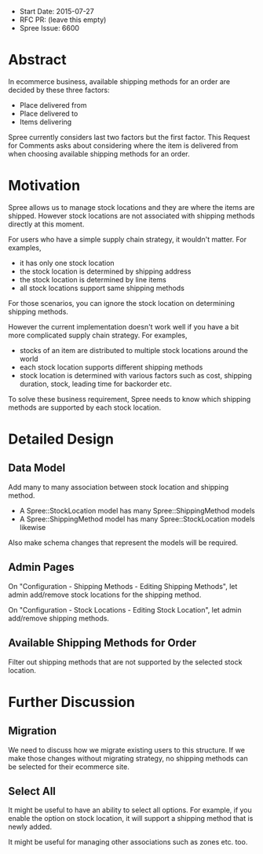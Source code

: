 - Start Date: 2015-07-27
- RFC PR: (leave this empty)
- Spree Issue: 6600

# Abstract

In ecommerce business, available shipping methods for an order are decided by
these three factors:

- Place delivered from
- Place delivered to
- Items delivering

Spree currently considers last two factors but the first factor.
This Request for Comments asks about considering where the item is delivered from
when choosing available shipping methods for an order.

# Motivation

Spree allows us to manage stock locations and they are where the items are
shipped. However stock locations are not associated with shipping methods
directly at this moment.

For users who have a simple supply chain strategy, it wouldn't matter.
For examples,

- it has only one stock location
- the stock location is determined by shipping address
- the stock location is determined by line items
- all stock locations support same shipping methods

For those scenarios, you can ignore the stock location on determining shipping
methods.

However the current implementation doesn't work well if you have a bit more
complicated supply chain strategy.
For examples,

- stocks of an item are distributed to multiple stock locations around the world
- each stock location supports different shipping methods
- stock location is determined with various factors such as cost, shipping
  duration, stock, leading time for backorder etc.

To solve these business requirement, Spree needs to know which shipping methods
are supported by each stock location.

# Detailed Design

## Data Model

Add many to many association between stock location and shipping method.

- A Spree::StockLocation model has many Spree::ShippingMethod models
- A Spree::ShippingMethod model has many Spree::StockLocation models likewise

Also make schema changes that represent the models will be required.

## Admin Pages

On "Configuration - Shipping Methods - Editing Shipping Methods", let admin
add/remove stock locations for the shipping method.

On "Configuration - Stock Locations - Editing Stock Location", let admin
add/remove shipping methods.

## Available Shipping Methods for Order

Filter out shipping methods that are not supported by the selected stock
location.


# Further Discussion

## Migration

We need to discuss how we migrate existing users to this structure. If we make
those changes without migrating strategy, no shipping methods can be selected
for their ecommerce site.

## Select All

It might be useful to have an ability to select all options. For example, if you
enable the option on stock location, it will support a shipping method that is
newly added.

It might be useful for managing other associations such as zones etc. too.


